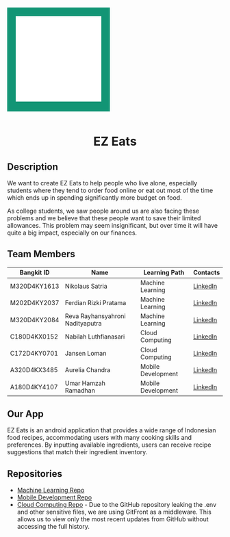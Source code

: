 <p align="center" style="background-color: #129575; padding: 20px; display: inline-block;">
    <img src="https://github.com/C241-PS498-EZEats/C241-PS498-EZEats/blob/main/Assets/EZEATS-01.png" alt="EZ Eats Logo" width="200">
</p>
<h1 align="center">EZ Eats</h1>

## Description

We want to create EZ Eats to help people who live alone, especially students where they tend to order food online or eat out most of the time which ends up in spending significantly more budget on food.

As college students, we saw people around us are also facing these problems and we believe that these people want to save their limited allowances. This problem may seem insignificant, but over time it will have quite a big impact, especially on our finances.

## Team Members

| Bangkit ID | Name | Learning Path | Contacts |
|------------|------|---------------|----------|
| M320D4KY1613  | Nikolaus Satria | Machine Learning | [LinkedIn](https://www.linkedin.com/in/nikolaussatria/) |
| M202D4KY2037  | Ferdian Rizki Pratama | Machine Learning | [LinkedIn](https://www.linkedin.com/in/ferdian-rp/) |
| M320D4KY2084  | Reva Rayhansyahroni Nadityaputra | Machine Learning | [LinkedIn](https://www.linkedin.com/in/reva-rayhansyahroni-nadityaputra-1857a8300/) |
| C180D4KX0152  | Nabilah Luthfianasari | Cloud Computing | [LinkedIn](https://www.linkedin.com/in/nabilahluthfianasari/) |
| C172D4KY0701  | Jansen Loman | Cloud Computing | [LinkedIn](https://www.linkedin.com/in/jansenloman/) |
| A320D4KX3485  | Aurelia Chandra | Mobile Development | [LinkedIn](https://www.linkedin.com/in/aurelia-chandra/) |
| A180D4KY4107  | Umar Hamzah Ramadhan | Mobile Development | [LinkedIn](https://www.linkedin.com/in/umar-hamzah-ramadhan/) |

## Our App

EZ Eats is an android application that provides a wide range of Indonesian food recipes, accommodating users with many cooking skills and preferences. By inputting available ingredients, users can receive recipe suggestions that match their ingredient inventory.

## Repositories

- [Machine Learning Repo](https://github.com/C241-PS498-EZEats/EZ-Eats_ML)
- [Mobile Development Repo]()
- [Cloud Computing Repo](https://gitfront.io/r/jansenloman/wxeuy7Pr6BU6/capstone-project/) - Due to the GitHub repository leaking the .env and other sensitive files, we are using GitFront as a middleware. This allows us to view only the most recent updates from GitHub without accessing the full history.
